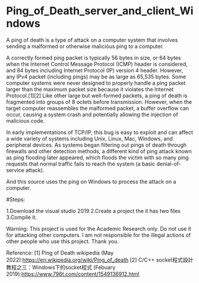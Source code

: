 # Ping_of_Death_server_and_client_Windows

A ping of death is a type of attack on a computer system that involves sending a malformed or otherwise malicious ping to a computer.

A correctly formed ping packet is typically 56 bytes in size, or 64 bytes when the Internet Control Message Protocol (ICMP) header is considered, and 84 bytes including Internet Protocol (IP) version 4 header. However, any IPv4 packet (including pings) may be as large as 65,535 bytes. Some computer systems were never designed to properly handle a ping packet larger than the maximum packet size because it violates the Internet Protocol.[1][2] Like other large but well-formed packets, a ping of death is fragmented into groups of 8 octets before transmission. However, when the target computer reassembles the malformed packet, a buffer overflow can occur, causing a system crash and potentially allowing the injection of malicious code.

In early implementations of TCP/IP, this bug is easy to exploit and can affect a wide variety of systems including Unix, Linux, Mac, Windows, and peripheral devices. As systems began filtering out pings of death through firewalls and other detection methods, a different kind of ping attack known as ping flooding later appeared, which floods the victim with so many ping requests that normal traffic fails to reach the system (a basic denial-of-service attack).

And this source uses the ping on Windows to process the attack on a computer.

#Steps:

1.Download the visual studio 2019
2.Create a project the it has two files
3.Compile it.

Warning: This project is used for the Academic Research only. Do not use it for attacking other computers. I am not responsible for the illegal actions of other people who use this project. Thank you.

Reference:
[1] Ping of Death wikipedia (May 2022):https://en.wikipedia.org/wiki/Ping_of_death
[2] C/C++ socket程式設計教程之三：Windows下的socket程式 (Febuary 2019):https://www.796t.com/content/1549136912.html
